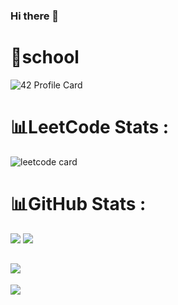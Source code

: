 ### Hi there 👋

<!--
**Mounadi05/Mounadi05** is a ✨ _special_ ✨ repository because its `README.md` (this file) appears on your GitHub profile.

Here are some ideas to get you started:

- 🔭 I’m currently working on ...
- 🌱 I’m currently learning ...
- 👯 I’m looking to collaborate on ...
- 🤔 I’m looking for help with ...
- 💬 Ask me about ...
- 📫 How to reach me: ...
- 😄 Pronouns: ...
- ⚡ Fun fact: ...
-->
# 🏫school

![42 Profile Card](https://badge.mediaplus.ma/greenbinary/amounadi)
 # 📊LeetCode Stats :
![leetcode card](https://stats-cards-4b1n8mmbp-hxx2.vercel.app/api/leetcode/?username=Mounadi05)

 # 📊GitHub Stats :
![](https://github-readme-stats.vercel.app/api?username=Mounadi05&theme=dark&hide_border=true&include_all_commits=true&count_private=true) ![](https://github-readme-stats.vercel.app/api/top-langs/?username=Mounadi05&theme=dark&hide_border=true&include_all_commits=true&count_private=true&layout=compact&hide=php,html,javascript,css,scss,dart)

![](https://github-readme-streak-stats.herokuapp.com/?user=Mounadi05&theme=dark&hide_border=true)<br/>
---
![](https://komarev.com/ghpvc/?username=Mounadi05&label=Visitors+Count&color=brightgreen) 

